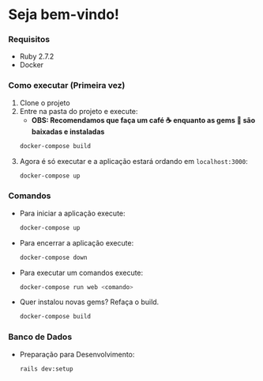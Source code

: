 # Seja bem-vindo!

### Requisitos
- Ruby 2.7.2
- Docker

### Como executar (Primeira vez)
1. Clone o projeto
1. Entre na pasta do projeto e execute: 
    - **OBS: Recomendamos que faça um café :coffee: enquanto as gems :gem: são baixadas e instaladas**
    ```bash
    docker-compose build
    ```
1. Agora é só executar e a aplicação estará ordando em ``localhost:3000``:
    ```bash
    docker-compose up
    ```

### Comandos
- Para iniciar a aplicação execute: 
    ```bash
    docker-compose up
    ```
- Para encerrar a aplicação execute: 
    ```bash
    docker-compose down
    ```
- Para executar um comandos execute: 
    ```bash
    docker-compose run web <comando>
    ```
- Quer instalou novas gems? Refaça o build.
    ```bash
    docker-compose build
    ```


### Banco de Dados
- Preparação para Desenvolvimento:
    ```bash
    rails dev:setup
    ```
